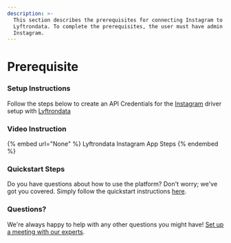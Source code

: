 ```yaml
---
description: >-
  This section describes the prerequisites for connecting Instagram to
  Lyftrondata. To complete the prerequisites, the user must have admin access to
  Instagram.
---
```


# Prerequisite

<mark style="color:blue;"></mark>

### Setup Instructions

Follow the steps below to create an API Credentials for the [Instagram](None) driver setup with [Lyftrondata](https://www.lyftrondata.com)

### Video Instruction

{% embed url="None" %}
Lyftrondata Instagram App Steps
{% endembed %}

### Quickstart Steps

Do you have questions about how to use the platform? Don't worry; we've got you covered. Simply follow the quickstart instructions [here](README.md).

### Questions? <a href="#questions" id="questions"></a>

We're always happy to help with any other questions you might have! [Set up a meeting with our experts](https://www.lyftrondata.com/book-a-meeting/).

